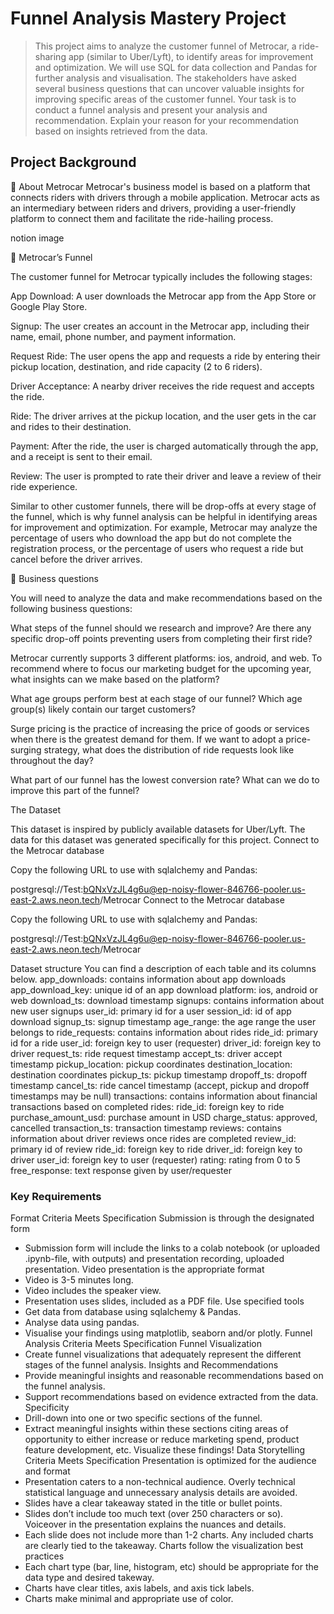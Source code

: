 # Funnel Analysis Mastery Project

> This project aims to analyze the customer funnel of Metrocar, a ride-sharing app (similar to Uber/Lyft), to identify areas for improvement and optimization. We will use SQL for data collection and Pandas for further analysis and visualisation. The stakeholders have asked several business questions that can uncover valuable insights for improving specific areas of the customer funnel. Your task is to conduct a funnel analysis and present your analysis and recommendation. Explain your reason for your recommendation based on insights retrieved from the data. 

## Project Background

🚗 About Metrocar
Metrocar's business model is based on a platform that connects riders with drivers through a mobile application. Metrocar acts as an intermediary between riders and drivers, providing a user-friendly platform to connect them and facilitate the ride-hailing process.
 
notion image
 
📶 Metrocar’s Funnel

The customer funnel for Metrocar typically includes the following stages:

App Download: A user downloads the Metrocar app from the App Store or Google Play Store.

Signup: The user creates an account in the Metrocar app, including their name, email, phone number, and payment information.

Request Ride: The user opens the app and requests a ride by entering their pickup location, destination, and ride capacity (2 to 6 riders).

Driver Acceptance: A nearby driver receives the ride request and accepts the ride.

Ride: The driver arrives at the pickup location, and the user gets in the car and rides to their destination.

Payment: After the ride, the user is charged automatically through the app, and a receipt is sent to their email.

Review: The user is prompted to rate their driver and leave a review of their ride experience.

Similar to other customer funnels, there will be drop-offs at every stage of the funnel, which is why funnel analysis can be helpful in identifying areas for improvement and optimization. For example, Metrocar may analyze the percentage of users who download the app but do not complete the registration process, or the percentage of users who request a ride but cancel before the driver arrives.
 
🔎 Business questions

You will need to analyze the data and make recommendations based on the following business questions:

What steps of the funnel should we research and improve? Are there any specific drop-off points preventing users from completing their first ride?

Metrocar currently supports 3 different platforms: ios, android, and web. To recommend where to focus our marketing budget for the upcoming year, what insights can we make based on the platform?

What age groups perform best at each stage of our funnel? Which age group(s) likely contain our target customers?

Surge pricing is the practice of increasing the price of goods or services when there is the greatest demand for them. If we want to adopt a price-surging strategy, what does the distribution of ride requests look like throughout the day?

What part of our funnel has the lowest conversion rate? What can we do to improve this part of the funnel?

The Dataset

This dataset is inspired by publicly available datasets for Uber/Lyft. The data for this dataset was generated specifically for this project.
Connect to the Metrocar database

Copy the following URL to use with sqlalchemy and Pandas:

postgresql://Test:bQNxVzJL4g6u@ep-noisy-flower-846766-pooler.us-east-2.aws.neon.tech/Metrocar
Connect to the Metrocar database

Copy the following URL to use with sqlalchemy and Pandas:

postgresql://Test:bQNxVzJL4g6u@ep-noisy-flower-846766-pooler.us-east-2.aws.neon.tech/Metrocar
 
Dataset structure
You can find a description of each table and its columns below.
app_downloads: contains information about app downloads
app_download_key: unique id of an app download
platform: ios, android or web
download_ts: download timestamp
signups: contains information about new user signups
user_id: primary id for a user
session_id: id of app download
signup_ts: signup timestamp
age_range: the age range the user belongs to
ride_requests: contains information about rides
ride_id: primary id for a ride
user_id: foreign key to user (requester)
driver_id: foreign key to driver
request_ts: ride request timestamp
accept_ts: driver accept timestamp
pickup_location: pickup coordinates
destination_location: destination coordinates
pickup_ts: pickup timestamp
dropoff_ts: dropoff timestamp
cancel_ts: ride cancel timestamp (accept, pickup and dropoff timestamps may be null)
transactions: contains information about financial transactions based on completed rides:
ride_id: foreign key to ride
purchase_amount_usd: purchase amount in USD
charge_status: approved, cancelled
transaction_ts: transaction timestamp
reviews: contains information about driver reviews once rides are completed
review_id: primary id of review
ride_id: foreign key to ride
driver_id: foreign key to driver
user_id: foreign key to user (requester)
rating: rating from 0 to 5
free_response: text response given by user/requester



### Key Requirements

Format
Criteria
Meets Specification
Submission is through the designated form
- Submission form will include the links to a colab notebook (or uploaded .ipynb-file, with outputs) and presentation recording, uploaded presentation.
Video presentation is the appropriate format
- Video is 3-5 minutes long.
- Video includes the speaker view.
- Presentation uses slides, included as a PDF file.
Use specified tools
- Get data from database using sqlalchemy & Pandas.
- Analyse data using pandas.
- Visualise your findings using matplotlib, seaborn and/or plotly.
Funnel Analysis
Criteria
Meets Specification
Funnel Visualization
- Create funnel visualizations that adequately represent the different stages of the funnel analysis.
Insights and Recommendations
- Provide meaningful insights and reasonable recommendations based on the funnel analysis.
- Support recommendations based on evidence extracted from the data.
Specificity
- Drill-down into one or two specific sections of the funnel.
- Extract meaningful insights within these sections citing areas of opportunity to either increase or reduce marketing spend, product feature development, etc.
Visualize these findings!
Data Storytelling
Criteria
Meets Specification
Presentation is optimized for the audience and format
- Presentation caters to a non-technical audience. Overly technical statistical language and unnecessary analysis details are avoided.
- Slides have a clear takeaway stated in the title or bullet points.
- Slides don’t include too much text (over 250 characters or so). Voiceover in the presentation explains the nuances and details.
- Each slide does not include more than 1-2 charts. Any included charts are clearly tied to the takeaway.
Charts follow the visualization best practices
- Each chart type (bar, line, histogram, etc) should be appropriate for the data type and desired takeway.
- Charts have clear titles, axis labels, and axis tick labels.
- Charts make minimal and appropriate use of color.
